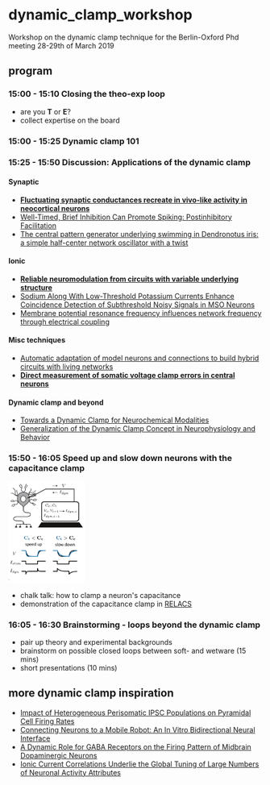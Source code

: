 # dynamic_clamp_workshop
Workshop on the dynamic clamp technique for the Berlin-Oxford Phd meeting 28-29th of March 2019


## program

### 15:00 - 15:10 Closing the theo-exp loop
* are you **T** or **E**?
* collect expertise on the board

### 15:00 - 15:25 Dynamic clamp 101

### 15:25 - 15:50 Discussion: Applications of the dynamic clamp

#### Synaptic

* [**Fluctuating synaptic conductances recreate in vivo-like activity in neocortical neurons**](http://www.sciencedirect.com/science/article/pii/S030645220100344X)
* [Well-Timed, Brief Inhibition Can Promote Spiking: Postinhibitory Facilitation](https://www.physiology.org/doi/full/10.1152/jn.00752.2005)
* [The central pattern generator underlying swimming in Dendronotus iris: a simple half-center network oscillator with a twist](https://www.physiology.org/doi/full/10.1152/jn.00150.2016)



#### Ionic
* [**Reliable neuromodulation from circuits with variable underlying structure**](publications/Grashow_2009_reliable_neuromodulation.pdf)
* [Sodium Along With Low-Threshold Potassium Currents Enhance Coincidence Detection of Subthreshold Noisy Signals in MSO Neurons](https://www.physiology.org/doi/full/10.1152/jn.00717.2003)
* [Membrane potential resonance frequency influences network frequency through electrical coupling](https://www.physiology.org/doi/pdf/10.1152/jn.00361.2016)


#### Misc techniques

* [Automatic adaptation of model neurons and connections to build hybrid circuits with living networks](https://www.biorxiv.org/content/10.1101/419622v1.abstract)
* [**Direct measurement of somatic voltage clamp errors in central neurons**](https://www.nature.com/articles/nn.2137)

#### Dynamic clamp and beyond
* [Towards a Dynamic Clamp for Neurochemical Modalities](https://www.mdpi.com/1424-8220/15/5/10465)
* [Generalization of the Dynamic Clamp Concept in Neurophysiology and Behavior](https://journals.plos.org/plosone/article?id=10.1371/journal.pone.0040887)


### 15:50 - 16:05 Speed up and slow down neurons with the capacitance clamp 

<img src="images/capacitance_clamp.png" height="200vh">

* chalk talk: how to clamp a neuron's capacitance
* demonstration of the capacitance clamp in [RELACS](http://relacs.sourceforge.net/index.html)

### 16:05 - 16:30 Brainstorming - loops beyond the dynamic clamp
* pair up theory and experimental backgrounds
* brainstorm on possible closed loops between soft- and wetware (15 mins)
* short presentations (10 mins)

## more dynamic clamp inspiration

* [Impact of Heterogeneous Perisomatic IPSC Populations on Pyramidal Cell Firing Rates](https://www.physiology.org/doi/full/10.1152/jn.00916.2003)
* [Connecting Neurons to a Mobile Robot: An In Vitro Bidirectional Neural Interface](https://www.hindawi.com/journals/cin/2007/012725/abs/)
* [A Dynamic Role for GABA Receptors on the Firing Pattern of Midbrain Dopaminergic Neurons](https://www.physiology.org/doi/full/10.1152/jn.00204.2010)
* [Ionic Current Correlations Underlie the Global Tuning of Large Numbers of Neuronal Activity Attributes](http://www.jneurosci.org/content/32/39/13380?utm_source=TrendMD&utm_medium=cpc&utm_campaign=JNeurosci_TrendMD_0)
